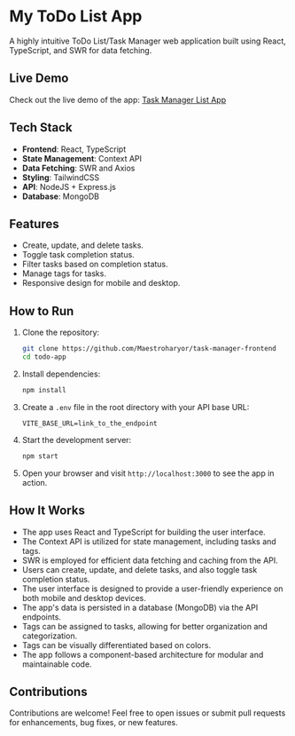 # My ToDo List App

A highly intuitive ToDo List/Task Manager web application built using React, TypeScript, and SWR for data fetching.

## Live Demo

Check out the live demo of the app: [Task Manager List App](https://task-manager-frontend.vercel.app/)

## Tech Stack

- **Frontend**: React, TypeScript
- **State Management**: Context API
- **Data Fetching**: SWR and Axios
- **Styling**: TailwindCSS
- **API**: NodeJS + Express.js
- **Database**: MongoDB

## Features

- Create, update, and delete tasks.
- Toggle task completion status.
- Filter tasks based on completion status.
- Manage tags for tasks.
- Responsive design for mobile and desktop.

## How to Run

1. Clone the repository:

   ```bash
   git clone https://github.com/Maestroharyor/task-manager-frontend
   cd todo-app
   ```

2. Install dependencies:

   ```bash
   npm install
   ```

3. Create a `.env` file in the root directory with your API base URL:

   ```env
   VITE_BASE_URL=link_to_the_endpoint
   ```

4. Start the development server:

   ```bash
   npm start
   ```

5. Open your browser and visit `http://localhost:3000` to see the app in action.

## How It Works

- The app uses React and TypeScript for building the user interface.
- The Context API is utilized for state management, including tasks and tags.
- SWR is employed for efficient data fetching and caching from the API.
- Users can create, update, and delete tasks, and also toggle task completion status.
- The user interface is designed to provide a user-friendly experience on both mobile and desktop devices.
- The app's data is persisted in a database (MongoDB) via the API endpoints.
- Tags can be assigned to tasks, allowing for better organization and categorization.
- Tags can be visually differentiated based on colors.
- The app follows a component-based architecture for modular and maintainable code.

## Contributions

Contributions are welcome! Feel free to open issues or submit pull requests for enhancements, bug fixes, or new features.
````
